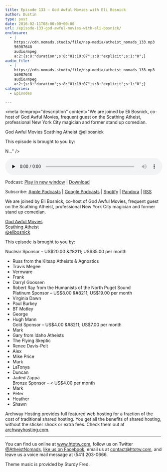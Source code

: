 ```yaml
---
title: Episode 133 – God Awful Movies with Eli Bosnick
author: Dustin
type: post
date: 2016-02-11T08:00:00+00:00
url: /episode-133-god-awful-movies-with-eli-bosnick/
enclosure:
  - |
    https://cdn.nomads.studio/file/nsp-media/atheist_nomads_133.mp3
    56987648
    audio/mpeg
    a:2:{s:8:"duration";s:8:"01:19:07";s:8:"explicit";s:1:"0";}
audio_file:
  - |
    https://cdn.nomads.studio/file/nsp-media/atheist_nomads_133.mp3
    56987648
    audio/mpeg
    a:2:{s:8:"duration";s:8:"01:19:07";s:8:"explicit";s:1:"0";}
categories:
  - Episodes

---
```

<div itemscope itemtype="http://schema.org/AudioObject">
  <meta itemprop="name" content="Episode 133 &#8211; God Awful Movies with Eli Bosnick" />
  
  <meta itemprop="uploadDate" content="2016-02-11T01:00:00-07:00" />
  
  <meta itemprop="encodingFormat" content="audio/mpeg" />
  
  <meta itemprop="duration" content="PT1H19M07S" />
  
  <meta itemprop="description" content="We are joined by Eli Bosnick, co-host of God Awful Movies, frequent guest on the Scathing Atheist, professional New York City magician and former stand up comedian.

God Awful Movies
Scathing Atheist
@elibosnick

This episode is brought to you by:

N..." />
  
  <meta itemprop="contentUrl" content="https://dts.podtrac.com/redirect.mp3/cdn.nomads.studio/file/nsp-media/atheist_nomads_133.mp3" />
  
  <meta itemprop="contentSize" content="54.3" />
  </p> 
  
  <div class="powerpress_player" id="powerpress_player_8390">
    <audio class="wp-audio-shortcode" id="audio-5104-134" preload="none" style="width: 100%;" controls="controls"><source type="audio/mpeg" src="https://dts.podtrac.com/redirect.mp3/cdn.nomads.studio/file/nsp-media/atheist_nomads_133.mp3?_=134" /><a href="https://dts.podtrac.com/redirect.mp3/cdn.nomads.studio/file/nsp-media/atheist_nomads_133.mp3">https://dts.podtrac.com/redirect.mp3/cdn.nomads.studio/file/nsp-media/atheist_nomads_133.mp3</a></audio>
  </div>
</div>

<p class="powerpress_links powerpress_links_mp3">
  Podcast: <a href="https://dts.podtrac.com/redirect.mp3/cdn.nomads.studio/file/nsp-media/atheist_nomads_133.mp3" class="powerpress_link_pinw" target="_blank" title="Play in new window" onclick="return powerpress_pinw('https://htotw.com/?powerpress_pinw=5104-podcast');" rel="nofollow">Play in new window</a> | <a href="https://dts.podtrac.com/redirect.mp3/cdn.nomads.studio/file/nsp-media/atheist_nomads_133.mp3" class="powerpress_link_d" title="Download" rel="nofollow" download="atheist_nomads_133.mp3">Download</a>
</p>

<p class="powerpress_links powerpress_subscribe_links">
  Subscribe: <a href="https://podcasts.apple.com/us/podcast/humanists-take-on-the-world/id530050098?mt=2&ls=1" class="powerpress_link_subscribe powerpress_link_subscribe_itunes" target="_blank" title="Subscribe on Apple Podcasts" rel="nofollow">Apple Podcasts</a> | <a href="https://www.google.com/podcasts?feed=aHR0cDovL2F0aGVpc3Rub21hZHMubGlic3luLmNvbS9yc3M%3D" class="powerpress_link_subscribe powerpress_link_subscribe_googleplay" target="_blank" title="Subscribe on Google Podcasts" rel="nofollow">Google Podcasts</a> | <a href="https://open.spotify.com/show/3LzK2xZGike6Tc1GEMtMbr?si=LieN9SNuTpq96smuaUsH8A" class="powerpress_link_subscribe powerpress_link_subscribe_spotify" target="_blank" title="Subscribe on Spotify" rel="nofollow">Spotify</a> | <a href="https://www.pandora.com/podcast/atheist-nomads/PC:10122?corr=62071012&part=ug" class="powerpress_link_subscribe powerpress_link_subscribe_pandora" target="_blank" title="Subscribe on Pandora" rel="nofollow">Pandora</a> | <a href="https://htotw.com/feed/podcast/" class="powerpress_link_subscribe powerpress_link_subscribe_rss" target="_blank" title="Subscribe via RSS" rel="nofollow">RSS</a>
</p>

We are joined by Eli Bosnick, co-host of God Awful Movies, frequent guest on the Scathing Atheist, professional New York City magician and former stand up comedian.

<a href="http://godawfulmovies.libsyn.com/" target="_blank" rel="noopener">God Awful Movies</a>  
<a href="http://www.scathingatheist.com" target="_blank" rel="noopener">Scathing Atheist</a>  
<a href="https://twitter.com/elibosnick" target="_blank" rel="noopener">@elibosnick</a>

This episode is brought to you by:

Nuclear Sponsor &#8211; US$20.00 &#8211; US$35.00 per month  
* Russ from the Kitsap Atheists & Agnostics  
* Travis Megee  
* Vernware  
* Frank  
* Darryl Goossen  
* Robert Ray from the Humanists of the North Puget Sound  
Platinum Sponsor &#8211; US$8.00 &#8211; US$19.00 per month  
* Virginia Dawn  
* Paul Burkey  
* BT Motley  
* George  
* Hugh Mann  
Gold Sponsor &#8211; US$4.00 &#8211; US$7.00 per month  
* Mark  
* Gary from Idaho Atheists  
* The Flying Skeptic  
* Renee Davis-Pelt  
* Alex  
* Mike Price  
* Mark  
* LaTonya  
* Duncan  
* Jaded Zappa  
Bronze Sponsor &#8211; < US$4.00 per month  
* Mark  
* Peter  
* Heather  
* Shawn

Archway Hosting provides full featured web hosting for a fraction of the cost of traditional shared hosting. You get all the benefits of shared hosting, without the sticker shock or extra fees. Check them out at <a href="http://archwayhosting.com/" target="_blank" rel="noopener">archwayhosting.com</a>.

<hr width="500" />

You can find us online at <a href="https://www.htotw.com/" target="_blank" rel="noopener">www.htotw.com</a>, follow us on Twitter <a href="https://twitter.com/AtheistNomads" target="_blank" rel="noopener">@AtheistNomads</a>, <a href="https://htotw.com/facebook" target="_blank" rel="noopener">like us on Facebook</a>, email us at <contact@htotw.com>, and leave us a voice mail message at (541) 203-0666.

Theme music is provided by Sturdy Fred.